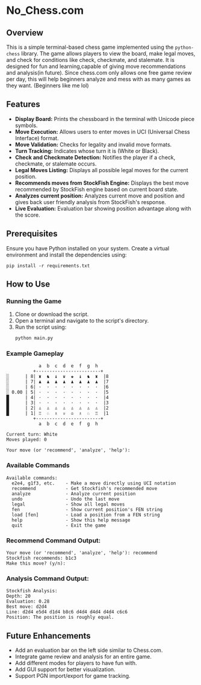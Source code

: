 # No_Chess.com

## Overview
This is a simple terminal-based chess game implemented using the `python-chess` library. The game allows players to view the board, make legal moves, and check for conditions like check, checkmate, and stalemate. It is designed for fun and learning,capable of giving move recommendations and analysis(in future). Since chess.com only allows one free game review per day, this will help beginners analyze and mess with as many games as they want. (Beginners like me lol)

## Features
- **Display Board:** Prints the chessboard in the terminal with Unicode piece symbols.
- **Move Execution:** Allows users to enter moves in UCI (Universal Chess Interface) format.
- **Move Validation:** Checks for legality and invalid move formats.
- **Turn Tracking:** Indicates whose turn it is (White or Black).
- **Check and Checkmate Detection:** Notifies the player if a check, checkmate, or stalemate occurs.
- **Legal Moves Listing:** Displays all possible legal moves for the current position.
- **Recommends moves from StockFish Engine:** Displays the best move recommended by StockFish engine based on current board state.
- **Analyzes current position:** Analyzes current move and position and gives back user friendly analysis from StockFish's response.
- **Live Evaluation:** Evaluation bar showing position advantage along with the score.

## Prerequisites
Ensure you have Python installed on your system. Create a virtual environment and install the dependencies using:  
```
pip install -r requirements.txt
```

## How to Use
### Running the Game
1. Clone or download the script.
2. Open a terminal and navigate to the script's directory.
3. Run the script using:
   ```sh
   python main.py
   ```

### Example Gameplay
```
            a  b  c  d  e  f  g  h
          +------------------------+
░      | 8| ♜  ♞  ♝  ♛  ♚  ♝  ♞  ♜  |8
░      | 7| ♟  ♟  ♟  ♟  ♟  ♟  ♟  ♟  |7
░      | 6| ·  ·  ·  ·  ·  ·  ·  ·  |6
░ 0.00 | 5| ·  ·  ·  ·  ·  ·  ·  ·  |5
█      | 4| ·  ·  ·  ·  ·  ·  ·  ·  |4
█      | 3| ·  ·  ·  ·  ·  ·  ·  ·  |3
█      | 2| ♙  ♙  ♙  ♙  ♙  ♙  ♙  ♙  |2
█      | 1| ♖  ♘  ♗  ♕  ♔  ♗  ♘  ♖  |1
          +------------------------+
            a  b  c  d  e  f  g  h

Current turn: White
Moves played: 0

Your move (or 'recommend', 'analyze', 'help'): 
```

### Available Commands
```
Available commands:
  e2e4, g1f3, etc.    - Make a move directly using UCI notation
  recommend           - Get Stockfish's recommended move
  analyze             - Analyze current position
  undo                - Undo the last move
  legal               - Show all legal moves
  fen                 - Show current position's FEN string
  load [fen]          - Load a position from a FEN string
  help                - Show this help message
  quit                - Exit the game
```

### Recommend Command Output:
```
Your move (or 'recommend', 'analyze', 'help'): recommend
Stockfish recommends: b1c3
Make this move? (y/n):

```

### Analysis Command Output:
```
Stockfish Analysis:
Depth: 20
Evaluation: 0.28
Best move: d2d4
Line: d2d4 e5d4 d1d4 b8c6 d4d4 d4d4 d4d4 c6c6
Position: The position is roughly equal.

```

## Future Enhancements
- Add an evaluation bar on the left side similar to Chess.com.
- Integrate game review and analysis for an entire game.
- Add different modes for players to have fun with.
- Add GUI support for better visualization.
- Support PGN import/export for game tracking.
